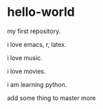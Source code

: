 # hello-world
my first repository.

i love emacs, r, latex.

i love music.

i love movies.

i am learning python.

add some thing to master more
